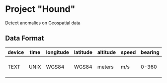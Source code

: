 # Project "Hound" #

Detect anomalies on Geospatial data

## Data Format ##
|device|time|longitude|latitude|altitude|speed|bearing|accuracy                |
|------|----|---------|--------|--------|-----|-------|------------------------|
| TEXT |UNIX|  WGS84  | WGS84  | meters | m/s | 0-360 |radius of 68% confidence|
